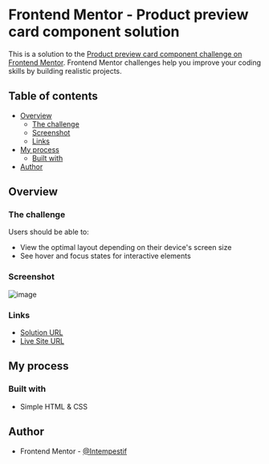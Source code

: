 # Frontend Mentor - Product preview card component solution

This is a solution to the [Product preview card component challenge on Frontend Mentor](https://www.frontendmentor.io/challenges/product-preview-card-component-GO7UmttRfa). Frontend Mentor challenges help you improve your coding skills by building realistic projects. 

## Table of contents

- [Overview](#overview)
  - [The challenge](#the-challenge)
  - [Screenshot](#screenshot)
  - [Links](#links)
- [My process](#my-process)
  - [Built with](#built-with)
- [Author](#author)

## Overview

### The challenge

Users should be able to:

- View the optimal layout depending on their device's screen size
- See hover and focus states for interactive elements

### Screenshot

![image](https://user-images.githubusercontent.com/17856308/178087243-d5414231-3b97-41f2-ba7b-3016709501bc.png)

### Links

- [Solution URL](https://your-solution-url.com)
- [Live Site URL](https://intempestif.github.io/FrontEndMentor_Challenge_2/)

## My process

### Built with

- Simple HTML & CSS

## Author

- Frontend Mentor - [@Intempestif](https://www.frontendmentor.io/profile/Intempestif)